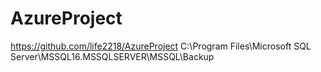 # AzureProject
https://github.com/life2218/AzureProject
C:\Program Files\Microsoft SQL Server\MSSQL16.MSSQLSERVER\MSSQL\Backup
